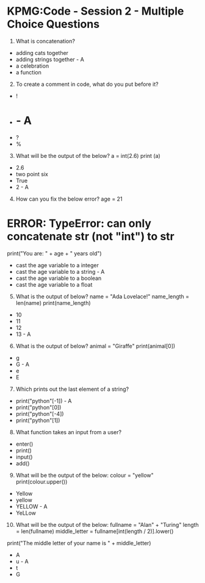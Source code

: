 # KPMG:Code - Session 2 - Multiple Choice Questions

1. What is concatenation?
- adding cats together
- adding strings together - A 
- a celebration
- a function

2. To create a comment in code, what do you put before it? 
- !
- # - A 
- ?
- %

3. What will be the output of the below?
a = int(2.6)
print (a)

- 2.6
- two point six
- True
- 2 - A 

4. How can you fix the below error?
age = 21

# ERROR: TypeError: can only concatenate str (not "int") to str
print("You are: " + age + " years old")

- cast the age variable to a integer
- cast the age variable to a string - A  
- cast the age variable to a boolean
- cast the age variable to a float

5. What is the output of below?
name = "Ada Lovelace!"
name_length = len(name)
print(name_length)

- 10
- 11
- 12
- 13 - A 

6. What is the output of below?
animal = "Giraffe"
print(animal[0])

- g
- G - A
- e
- E

7. Which prints out the last element of a string? 
- print("python"[-1]) - A 
- print("python"[0])
- print("python"[-4])
- print("python"[1])

8. What function takes an input from a user? 
- enter()
- print()
- input()
- add()

9. What will be the output of the below: 
colour = "yellow"
print(colour.upper()) 

- Yellow 
- yellow
- YELLOW - A 
- YeLLow 

10. What will be the output of the below: 
fullname = "Alan" + "Turing"
length = len(fullname)
middle_letter = fullname[int(length / 2)].lower()

print("The middle letter of your name is " + middle_letter)

- A
- u - A
- t 
- G